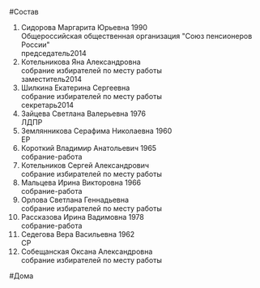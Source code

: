 #Состав  
1. Сидорова Маргарита Юрьевна 1990  
    Общероссийская общественная организация "Союз пенсионеров России"  
    председатель2014  
2. Котельникова Яна Александровна  
    собрание избирателей по месту работы  
    заместитель2014  
3. Шилкина Екатерина Сергеевна  
    собрание избирателей по месту работы  
    секретарь2014  
4. Зайцева Светлана Валерьевна 1976  
    ЛДПР  
5. Землянникова Серафима Николаевна 1960  
    ЕР  
6. Короткий Владимир Анатольевич 1965  
    собрание-работа  
7. Котельников Сергей Александрович  
    собрание избирателей по месту работы  
8. Мальцева Ирина Викторовна 1966  
    собрание-работа  
9. Орлова Светлана Геннадьевна  
    собрание избирателей по месту работы  
10. Рассказова Ирина Вадимовна 1978  
    собрание-работа  
11. Седегова Вера Васильевна 1962  
    СР  
12. Собещанская Оксана Александровна  
    собрание избирателей по месту работы  
      
  
#Дома  
